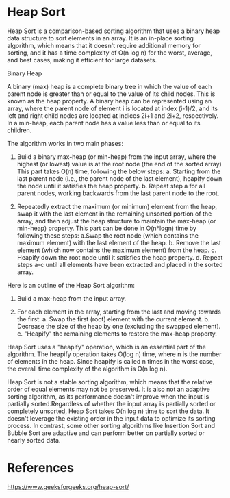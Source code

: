 # Heap Sort
Heap Sort is a comparison-based sorting algorithm that uses a binary heap data structure to sort elements in an array. 
It is an in-place sorting algorithm, which means that it doesn't require additional memory for sorting, and 
it has a time complexity of O(n log n) for the worst, average, and best cases, making it efficient for large datasets.

Binary Heap

A binary (max) heap is a complete binary tree in which the value of each parent node is greater than or equal to the value of its child nodes. This is known as the heap property. A binary heap can be represented using an array, where the parent node of element i is located at index (i-1)/2, and its left and right child nodes are located at indices 2i+1 and 2i+2, respectively.
 In a min-heap, each parent node has a value less than or equal to its children.


The algorithm works in two main phases:

   1.  Build a binary max-heap (or min-heap) from the input array, where the highest (or lowest) value is at the root node (the end of the sorted array)
   This part takes O(n) time, following the below steps:
      a. Starting from the last parent node (i.e., the parent node of the last element), heapify down the node until it satisfies the heap property.
      b. Repeat step a for all parent nodes, working backwards from the last parent node to the root.
    
   2.  Repeatedly extract the maximum (or minimum) element from the heap, swap it with the last element in the remaining 
      unsorted portion of the array, and then adjust the heap structure to maintain the max-heap (or min-heap) property. 
      This part can be done in O(n*logn) time by following these steps:
         a.Swap the root node (which contains the maximum element) with the last element of the heap.
         b. Remove the last element (which now contains the maximum element) from the heap.
         c. Heapify down the root node until it satisfies the heap property.
         d. Repeat steps a-c until all elements have been extracted and placed in the sorted array.

Here is an outline of the Heap Sort algorithm:

  1. Build a max-heap from the input array.
  
  2. For each element in the array, starting from the last and moving towards the first:
      a. Swap the first (root) element with the current element. 
      b. Decrease the size of the heap by one (excluding the swapped element).
      c. "Heapify" the remaining elements to restore the max-heap property.

Heap Sort uses a "heapify" operation, which is an essential part of the algorithm. 
The heapify operation takes O(log n) time, where n is the number of elements in the heap. 
Since heapify is called n times in the worst case, the overall time complexity of the algorithm is O(n log n).

Heap Sort is not a stable sorting algorithm, which means that the relative order of equal elements may not be preserved.
It is also not an adaptive sorting algorithm, as its performance doesn't improve when the input is partially sorted.Regardless of whether the input array is partially sorted or completely unsorted, Heap Sort takes O(n log n) time to sort the data. It doesn't leverage the existing order in the input data to optimize its sorting process. In contrast, some other sorting algorithms like Insertion Sort and Bubble Sort are adaptive and can perform better on partially sorted or nearly sorted data.

# References 

https://www.geeksforgeeks.org/heap-sort/

